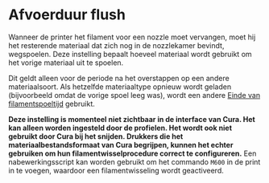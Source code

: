 Afvoerduur flush
====
Wanneer de printer het filament voor een nozzle moet vervangen, moet hij het resterende materiaal dat zich nog in de nozzlekamer bevindt, wegspoelen. Deze instelling bepaalt hoeveel materiaal wordt gebruikt om het vorige materiaal uit te spoelen.

Dit geldt alleen voor de periode na het overstappen op een andere materiaalsoort. Als hetzelfde materiaaltype opnieuw wordt geladen (bijvoorbeeld omdat de vorige spoel leeg was), wordt een andere [Einde van filamentspoeltijd](material_end_of_filament_purge_length.md) gebruikt.

**Deze instelling is momenteel niet zichtbaar in de interface van Cura. Het kan alleen worden ingesteld door de profielen. Het wordt ook niet gebruikt door Cura bij het snijden. Drukkers die het materiaalbestandsformaat van Cura begrijpen, kunnen het echter gebruiken om hun filamentwisselprocedure correct te configureren.**
Een nabewerkingsscript kan worden gebruikt om het commando `M600` in de print in te voegen, waardoor een filamentwisseling wordt geactiveerd.
